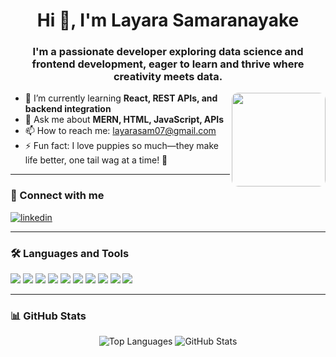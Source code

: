 <h1 align="center">Hi 👋, I'm Layara Samaranayake</h1>
<h3 align="center">I'm a passionate developer exploring data science and frontend development, eager to learn and thrive where creativity meets data.</h3>

<p align="left">
  <img src="https://github.com/user-attachments/assets/89f8e658-0a14-41b9-8bd5-afc3abbb0dae" width="150" align="right" style="border-radius: 10px;" />
</p>

- 🌱 I’m currently learning **React, REST APIs, and backend integration**  
- 💬 Ask me about **MERN, HTML, JavaScript, APIs**  
- 📫 How to reach me: [layarasam07@gmail.com](mailto:layarasam07@gmail.com)  
- ⚡ Fun fact: I love puppies so much—they make life better, one tail wag at a time! 🐶  

---

### 🔗 Connect with me

<p align="left">
  <a href="https://www.linkedin.com/in/layara-samaranayake-621a53268/" target="blank">
    <img align="center" src="https://img.shields.io/badge/LinkedIn-blue?style=flat-square&logo=linkedin&logoColor=white" alt="linkedin"/>
  </a>
</p>

---

### 🛠️ Languages and Tools

<p align="left">
  <img src="https://img.shields.io/badge/Java-ED8B00?style=for-the-badge&logo=java&logoColor=white"/>
  <img src="https://img.shields.io/badge/MySQL-005C84?style=for-the-badge&logo=mysql&logoColor=white"/>
  <img src="https://img.shields.io/badge/HTML5-E34F26?style=for-the-badge&logo=html5&logoColor=white"/>
  <img src="https://img.shields.io/badge/CSS3-1572B6?style=for-the-badge&logo=css3&logoColor=white"/>
  <img src="https://img.shields.io/badge/JavaScript-F7DF1E?style=for-the-badge&logo=javascript&logoColor=black"/>
  <img src="https://img.shields.io/badge/React-20232A?style=for-the-badge&logo=react&logoColor=61DAFB"/>
  <img src="https://img.shields.io/badge/API-FF6F00?style=for-the-badge&logo=apid&logoColor=white"/>
  <img src="https://img.shields.io/badge/Git-F05032?style=for-the-badge&logo=git&logoColor=white"/>
  <img src="https://img.shields.io/badge/GitHub-181717?style=for-the-badge&logo=github&logoColor=white"/>
  <img src="https://img.shields.io/badge/Eclipse-2C2255?style=for-the-badge&logo=eclipse&logoColor=white"/>
</p>

---

### 📊 GitHub Stats

<div align="center">
  <img src="https://github-readme-stats.vercel.app/api/top-langs/?username=layara-S&layout=compact&theme=dark" alt="Top Languages">
  <img src="https://github-readme-stats.vercel.app/api?username=layara-S&show_icons=true&theme=dark" alt="GitHub Stats">
</div>
